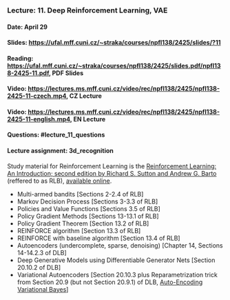 ### Lecture: 11. Deep Reinforcement Learning, VAE
#### Date: April 29
#### Slides: https://ufal.mff.cuni.cz/~straka/courses/npfl138/2425/slides/?11
#### Reading: https://ufal.mff.cuni.cz/~straka/courses/npfl138/2425/slides.pdf/npfl138-2425-11.pdf, PDF Slides
#### Video: https://lectures.ms.mff.cuni.cz/video/rec/npfl138/2425/npfl138-2425-11-czech.mp4, CZ Lecture
#### Video: https://lectures.ms.mff.cuni.cz/video/rec/npfl138/2425/npfl138-2425-11-english.mp4, EN Lecture
#### Questions: #lecture_11_questions
#### Lecture assignment: 3d_recognition

Study material for Reinforcement Learning is the [Reinforcement Learning: An Introduction; second edition
by Richard S. Sutton and Andrew G. Barto](http://incompleteideas.net/book/the-book-2nd.html)
(reffered to as RLB), [available online](http://incompleteideas.net/book/RLbook2020.pdf).

- Multi-armed bandits [Sections 2-2.4 of RLB]
- Markov Decision Process [Sections 3-3.3 of RLB]
- Policies and Value Functions [Sections 3.5 of RLB]
- Policy Gradient Methods [Sections 13-13.1 of RLB]
- Policy Gradient Theorem [Section 13.2 of RLB]
- REINFORCE algorithm [Section 13.3 of RLB]
- REINFORCE with baseline algorithm [Section 13.4 of RLB]
- Autoencoders (undercomplete, sparse, denoising) [Chapter 14, Sections 14-14.2.3 of DLB]
- Deep Generative Models using Differentiable Generator Nets [Section 20.10.2 of DLB]
- Variational Autoencoders [Section 20.10.3 plus Reparametrization trick from Section 20.9 (but not Section 20.9.1) of DLB, [Auto-Encoding Variational Bayes](https://arxiv.org/abs/1312.6114)]
